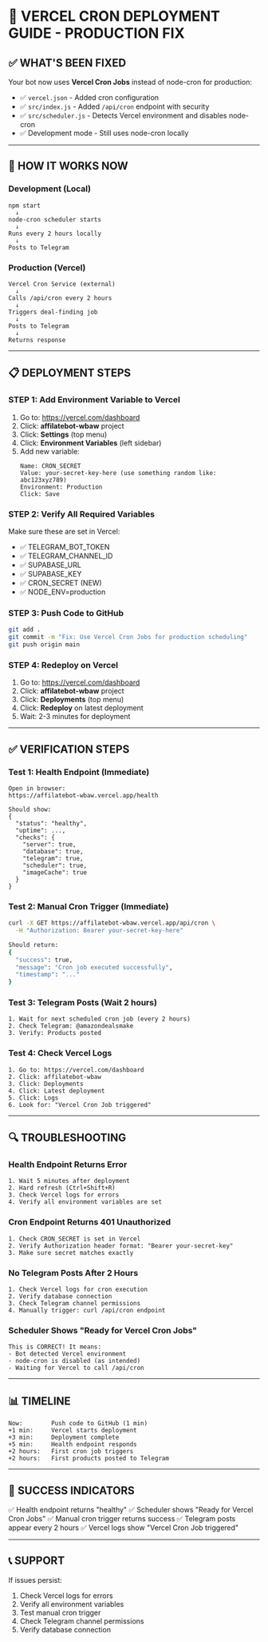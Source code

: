 # 🚀 VERCEL CRON DEPLOYMENT GUIDE - PRODUCTION FIX

## ✅ WHAT'S BEEN FIXED

Your bot now uses **Vercel Cron Jobs** instead of node-cron for production:

- ✅ `vercel.json` - Added cron configuration
- ✅ `src/index.js` - Added `/api/cron` endpoint with security
- ✅ `src/scheduler.js` - Detects Vercel environment and disables node-cron
- ✅ Development mode - Still uses node-cron locally

---

## 🎯 HOW IT WORKS NOW

### Development (Local)
```
npm start
  ↓
node-cron scheduler starts
  ↓
Runs every 2 hours locally
  ↓
Posts to Telegram
```

### Production (Vercel)
```
Vercel Cron Service (external)
  ↓
Calls /api/cron every 2 hours
  ↓
Triggers deal-finding job
  ↓
Posts to Telegram
  ↓
Returns response
```

---

## 📋 DEPLOYMENT STEPS

### STEP 1: Add Environment Variable to Vercel

1. Go to: https://vercel.com/dashboard
2. Click: **affilatebot-wbaw** project
3. Click: **Settings** (top menu)
4. Click: **Environment Variables** (left sidebar)
5. Add new variable:
   ```
   Name: CRON_SECRET
   Value: your-secret-key-here (use something random like: abc123xyz789)
   Environment: Production
   Click: Save
   ```

### STEP 2: Verify All Required Variables

Make sure these are set in Vercel:
- ✅ TELEGRAM_BOT_TOKEN
- ✅ TELEGRAM_CHANNEL_ID
- ✅ SUPABASE_URL
- ✅ SUPABASE_KEY
- ✅ CRON_SECRET (NEW)
- ✅ NODE_ENV=production

### STEP 3: Push Code to GitHub

```bash
git add .
git commit -m "Fix: Use Vercel Cron Jobs for production scheduling"
git push origin main
```

### STEP 4: Redeploy on Vercel

1. Go to: https://vercel.com/dashboard
2. Click: **affilatebot-wbaw** project
3. Click: **Deployments** (top menu)
4. Click: **Redeploy** on latest deployment
5. Wait: 2-3 minutes for deployment

---

## ✅ VERIFICATION STEPS

### Test 1: Health Endpoint (Immediate)
```
Open in browser:
https://affilatebot-wbaw.vercel.app/health

Should show:
{
  "status": "healthy",
  "uptime": ...,
  "checks": {
    "server": true,
    "database": true,
    "telegram": true,
    "scheduler": true,
    "imageCache": true
  }
}
```

### Test 2: Manual Cron Trigger (Immediate)
```bash
curl -X GET https://affilatebot-wbaw.vercel.app/api/cron \
  -H "Authorization: Bearer your-secret-key-here"

Should return:
{
  "success": true,
  "message": "Cron job executed successfully",
  "timestamp": "..."
}
```

### Test 3: Telegram Posts (Wait 2 hours)
```
1. Wait for next scheduled cron job (every 2 hours)
2. Check Telegram: @amazondealsmake
3. Verify: Products posted
```

### Test 4: Check Vercel Logs
```
1. Go to: https://vercel.com/dashboard
2. Click: affilatebot-wbaw
3. Click: Deployments
4. Click: Latest deployment
5. Click: Logs
6. Look for: "Vercel Cron Job triggered"
```

---

## 🔍 TROUBLESHOOTING

### Health Endpoint Returns Error
```
1. Wait 5 minutes after deployment
2. Hard refresh (Ctrl+Shift+R)
3. Check Vercel logs for errors
4. Verify all environment variables are set
```

### Cron Endpoint Returns 401 Unauthorized
```
1. Check CRON_SECRET is set in Vercel
2. Verify Authorization header format: "Bearer your-secret-key"
3. Make sure secret matches exactly
```

### No Telegram Posts After 2 Hours
```
1. Check Vercel logs for cron execution
2. Verify database connection
3. Check Telegram channel permissions
4. Manually trigger: curl /api/cron endpoint
```

### Scheduler Shows "Ready for Vercel Cron Jobs"
```
This is CORRECT! It means:
- Bot detected Vercel environment
- node-cron is disabled (as intended)
- Waiting for Vercel to call /api/cron
```

---

## 📊 TIMELINE

```
Now:        Push code to GitHub (1 min)
+1 min:     Vercel starts deployment
+3 min:     Deployment complete
+5 min:     Health endpoint responds
+2 hours:   First cron job triggers
+2 hours:   First products posted to Telegram
```

---

## 🎉 SUCCESS INDICATORS

✅ Health endpoint returns "healthy"
✅ Scheduler shows "Ready for Vercel Cron Jobs"
✅ Manual cron trigger returns success
✅ Telegram posts appear every 2 hours
✅ Vercel logs show "Vercel Cron Job triggered"

---

## 📞 SUPPORT

If issues persist:
1. Check Vercel logs for errors
2. Verify all environment variables
3. Test manual cron trigger
4. Check Telegram channel permissions
5. Verify database connection


